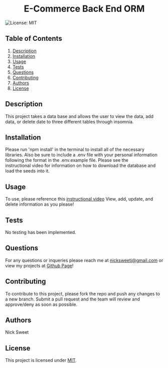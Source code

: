 
  <h1 align="center">E-Commerce Back End ORM </h1>
  

  ![License: MIT](https://img.shields.io/badge/License-MIT-yellow.svg)
  ## Table of Contents
  1. [Description](#description)
  2. [Installation](#installation)
  3. [Usage](#usage)
  4. [Tests](#tests)
  5. [Questions](#questions)
  6. [Contributing](#contributing)
  7. [Authors](#authors)
  8. [License](#license)
  ## Description<a name="description"></a>
  This project takes a data base and allows the user to view the data, add data, or delete date to three different tables through insomnia. 

  ## Installation<a name="installation"></a>
  Please run 'npm install' in the terminal to install all of the necessary libraries. Also be sure to include a .env file with your personal information following the format in the .env.example file. Please see the       
  instructional video for information on how to download the database and load the seeds into it. 

  ## Usage<a name="usage"></a> 
  To use, please reference this [instructional video](https://drive.google.com/file/d/1c8e9gAPTgNxNwsqJd8lz8eP8aDP9iQ9g/view) View, add, update, and delete information as you please! 

  ## Tests<a name="tests"></a>
  No testing has been implemented. 

  ## Questions<a name="questions"></a>
  For any questions or inqueries please reach me at nicksweetj@gmail.com or view my projects at [Github Page](https://github.com/NickSweet1/)! 

  ## Contributing<a name="contributing"></a>
  To contribute to this project, please fork the repo and push any changes to a new branch. Submit a pull request and the team will review and approve/deny as soon as possible. 

  ## Authors<a name="authors"></a>
  Nick Sweet 

  ## License<a name="license"></a>
  This project is licensed under [MIT](https://opensource.org/licenses/MIT).
